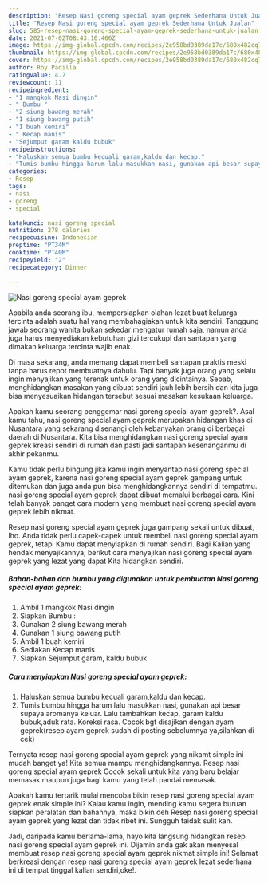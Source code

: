 ```yaml
---
description: "Resep Nasi goreng special ayam geprek Sederhana Untuk Jualan"
title: "Resep Nasi goreng special ayam geprek Sederhana Untuk Jualan"
slug: 585-resep-nasi-goreng-special-ayam-geprek-sederhana-untuk-jualan
date: 2021-07-02T08:43:10.466Z
image: https://img-global.cpcdn.com/recipes/2e958bd0389da17c/680x482cq70/nasi-goreng-special-ayam-geprek-foto-resep-utama.jpg
thumbnail: https://img-global.cpcdn.com/recipes/2e958bd0389da17c/680x482cq70/nasi-goreng-special-ayam-geprek-foto-resep-utama.jpg
cover: https://img-global.cpcdn.com/recipes/2e958bd0389da17c/680x482cq70/nasi-goreng-special-ayam-geprek-foto-resep-utama.jpg
author: Roy Padilla
ratingvalue: 4.7
reviewcount: 11
recipeingredient:
- "1 mangkok Nasi dingin"
- " Bumbu "
- "2 siung bawang merah"
- "1 siung bawang putih"
- "1 buah kemiri"
- " Kecap manis"
- "Sejumput garam kaldu bubuk"
recipeinstructions:
- "Haluskan semua bumbu kecuali garam,kaldu dan kecap."
- "Tumis bumbu hingga harum lalu masukkan nasi, gunakan api besar supaya aromanya keluar. Lalu tambahkan kecap, garam kaldu bubuk,aduk rata. Koreksi rasa. Cocok bgt disajikan dengan ayam geprek(resep ayam geprek sudah di posting sebelumnya ya,silahkan di cek)"
categories:
- Resep
tags:
- nasi
- goreng
- special

katakunci: nasi goreng special 
nutrition: 278 calories
recipecuisine: Indonesian
preptime: "PT34M"
cooktime: "PT40M"
recipeyield: "2"
recipecategory: Dinner

---
```



![Nasi goreng special ayam geprek](https://img-global.cpcdn.com/recipes/2e958bd0389da17c/680x482cq70/nasi-goreng-special-ayam-geprek-foto-resep-utama.jpg)

Apabila anda seorang ibu, mempersiapkan olahan lezat buat keluarga tercinta adalah suatu hal yang membahagiakan untuk kita sendiri. Tanggung jawab seorang  wanita bukan sekedar mengatur rumah saja, namun anda juga harus menyediakan kebutuhan gizi tercukupi dan santapan yang dimakan keluarga tercinta wajib enak.

Di masa  sekarang, anda memang dapat membeli santapan praktis meski tanpa harus repot membuatnya dahulu. Tapi banyak juga orang yang selalu ingin menyajikan yang terenak untuk orang yang dicintainya. Sebab, menghidangkan masakan yang dibuat sendiri jauh lebih bersih dan kita juga bisa menyesuaikan hidangan tersebut sesuai masakan kesukaan keluarga. 



Apakah kamu seorang penggemar nasi goreng special ayam geprek?. Asal kamu tahu, nasi goreng special ayam geprek merupakan hidangan khas di Nusantara yang sekarang disenangi oleh kebanyakan orang di berbagai daerah di Nusantara. Kita bisa menghidangkan nasi goreng special ayam geprek kreasi sendiri di rumah dan pasti jadi santapan kesenanganmu di akhir pekanmu.

Kamu tidak perlu bingung jika kamu ingin menyantap nasi goreng special ayam geprek, karena nasi goreng special ayam geprek gampang untuk ditemukan dan juga anda pun bisa menghidangkannya sendiri di tempatmu. nasi goreng special ayam geprek dapat dibuat memalui berbagai cara. Kini telah banyak banget cara modern yang membuat nasi goreng special ayam geprek lebih nikmat.

Resep nasi goreng special ayam geprek juga gampang sekali untuk dibuat, lho. Anda tidak perlu capek-capek untuk membeli nasi goreng special ayam geprek, tetapi Kamu dapat menyiapkan di rumah sendiri. Bagi Kalian yang hendak menyajikannya, berikut cara menyajikan nasi goreng special ayam geprek yang lezat yang dapat Kita hidangkan sendiri.

<!--inarticleads1-->

##### Bahan-bahan dan bumbu yang digunakan untuk pembuatan Nasi goreng special ayam geprek:

1. Ambil 1 mangkok Nasi dingin
1. Siapkan  Bumbu :
1. Gunakan 2 siung bawang merah
1. Gunakan 1 siung bawang putih
1. Ambil 1 buah kemiri
1. Sediakan  Kecap manis
1. Siapkan Sejumput garam, kaldu bubuk




<!--inarticleads2-->

##### Cara menyiapkan Nasi goreng special ayam geprek:

1. Haluskan semua bumbu kecuali garam,kaldu dan kecap.
1. Tumis bumbu hingga harum lalu masukkan nasi, gunakan api besar supaya aromanya keluar. Lalu tambahkan kecap, garam kaldu bubuk,aduk rata. Koreksi rasa. Cocok bgt disajikan dengan ayam geprek(resep ayam geprek sudah di posting sebelumnya ya,silahkan di cek)




Ternyata resep nasi goreng special ayam geprek yang nikamt simple ini mudah banget ya! Kita semua mampu menghidangkannya. Resep nasi goreng special ayam geprek Cocok sekali untuk kita yang baru belajar memasak maupun juga bagi kamu yang telah pandai memasak.

Apakah kamu tertarik mulai mencoba bikin resep nasi goreng special ayam geprek enak simple ini? Kalau kamu ingin, mending kamu segera buruan siapkan peralatan dan bahannya, maka bikin deh Resep nasi goreng special ayam geprek yang lezat dan tidak ribet ini. Sungguh taidak sulit kan. 

Jadi, daripada kamu berlama-lama, hayo kita langsung hidangkan resep nasi goreng special ayam geprek ini. Dijamin anda gak akan menyesal membuat resep nasi goreng special ayam geprek nikmat simple ini! Selamat berkreasi dengan resep nasi goreng special ayam geprek lezat sederhana ini di tempat tinggal kalian sendiri,oke!.

